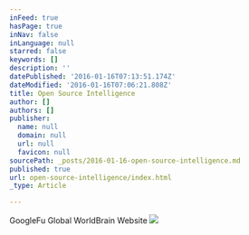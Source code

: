 ```yaml
---
inFeed: true
hasPage: true
inNav: false
inLanguage: null
starred: false
keywords: []
description: ''
datePublished: '2016-01-16T07:13:51.174Z'
dateModified: '2016-01-16T07:06:21.808Z'
title: Open Source Intelligence
author: []
authors: []
publisher:
  name: null
  domain: null
  url: null
  favicon: null
sourcePath: _posts/2016-01-16-open-source-intelligence.md
published: true
url: open-source-intelligence/index.html
_type: Article

---
```

GoogleFu Global WorldBrain Website
![](https://the-grid-user-content.s3-us-west-2.amazonaws.com/0679fe08-7626-4af3-b313-ef1f02772235.png)